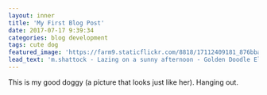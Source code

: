```yaml
---
layout: inner
title: 'My First Blog Post'
date: 2017-07-17 9:39:34
categories: blog development
tags: cute dog
featured_image: 'https://farm9.staticflickr.com/8818/17112409181_876bba7517_z_d.jpg'
lead_text: 'm.shattock - Lazing on a sunny afternoon - Golden Doodle Elliott sleeping on the patio chair in the sunshire from flickr'
---
```


This is my good doggy (a picture that looks just like her). Hanging out.
